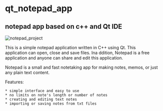 # qt_notepad_app
notepad app based on c++ and Qt IDE
--------


![notepad_project](https://github.com/HemjalCF/qt_notepad_app/actions/workflows/notepad_ci.yml/badge.svg)

This is a simple notepad application written in C++ using Qt. This application can open, close and save files. Ina ddition, Notepad is a free application and anyone can share and edit this application.

Notepad is a small and fast notetaking app for making notes, memos, or just any plain text content.

Features:

    * simple interface and easy to use 
    * no limits on note's length or number of notes 
    * creating and editing text notes
    * importing or saving notes from txt files
